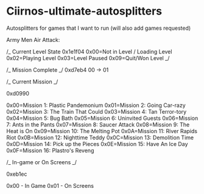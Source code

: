 # Ciirnos-ultimate-autosplitters

Autosplitters for games that I want to run (will also add games requested)

Army Men Air Attack:

/_ Current Level State
0x1e1f04
0x00=Not in Level / Loading Level
0x02=Playing Level
0x03=Level Paused
0x09=Quit/Won Level
_/

/_ Mission Complete _/
0xd7eb4 00 -> 01

/_ Current Mission _/

0xd0990

0x00=Mission 1: Plastic Pandemonium
0x01=Mission 2: Going Car-razy
0x02=Mission 3: The Train That Could
0x03=Mission 4: Tan Terror-tory
0x04=Mission 5: Bug Bath
0x05=Mission 6: Uninvited Guests
0x06=Mission 7: Ants in the Pants
0x07=Mission 8: Saucer Attack
0x08=Mission 9: The Heat is On
0x09=Mission 10: The Melting Pot
0x0A=Mission 11: River Rapids Riot
0x0B=Mission 12: Nighttime Teddy
0x0C=Mission 13: Demolition Time
0x0D=Mission 14: Pick up the Pieces
0x0E=Mission 15: Have An Ice Day
0x0F=Mission 16: Plastro's Reveng

/_ In-game or On Screens _/

0xeb1ec

0x00 - In Game
0x01 - On Screens
